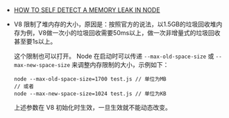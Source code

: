 * [HOW TO SELF DETECT A MEMORY LEAK IN NODE](http://www.nearform.com/nodecrunch/self-detect-memory-leak-node/)

* V8 限制了堆内存的大小，原因是：按照官方的说法，以1.5GB的垃圾回收堆内存为例，V8做一次小的垃圾回收需要50ms以上，做一次非增量式的垃圾回收甚至要1s以上。

  这个限制也可以打开。 Node 在启动时可以传递 `--max-old-space-size` 或 `--max-new-space-size`   来调整内存限制的大小，示例如下：

  ```
  node --max-old-space-size=1700 test.js // 单位为MB
  // 或者
  node --max-new-space-size=1024 test.js // 单位为KB
  ```

  上述参数在 V8 初始化时生效，一旦生效就不能动态改变。
